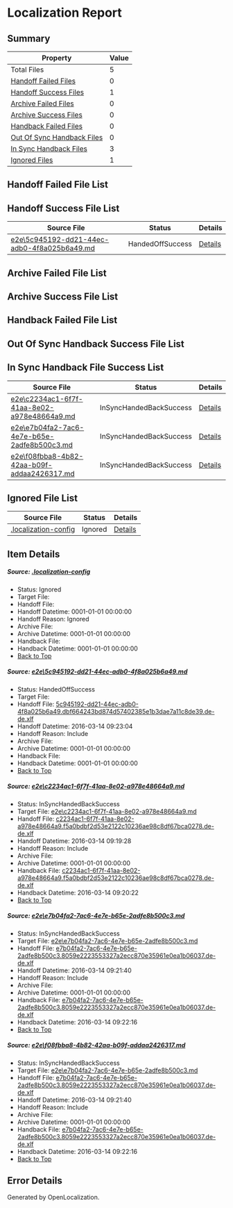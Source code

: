 # <a name='report-top'></a> Localization Report

## Summary
 Property | Value 
 -------- | ----- 
 Total Files | 5
[ Handoff Failed Files ](#handoff-failed-list)| 0
[ Handoff Success Files ](#handoff-success-list)| 1
[ Archive Failed Files ](#archive-failed-list)| 0
[ Archive Success Files ](#archive-success-list)| 0
[ Handback Failed Files ](#handback-failed-list)| 0
[ Out Of Sync Handback Files ](#outofsync-handback-success-list)| 0
[ In Sync Handback Files ](#insync-handback-success-list)| 3
[ Ignored Files ](#ignored-list)| 1

## <a name='handoff-failed-list'></a> Handoff Failed File List

## <a name='handoff-success-list'></a> Handoff Success File List
 Source File | Status | Details 
 ----------- | ------ | ------- 
 [e2e\5c945192-dd21-44ec-adb0-4f8a025b6a49.md](https://github.com/OpenLocalizationTest/oltest/blob/6eba1ff4372bb15bad3df85b4a7f76976c8498c7/e2e/5c945192-dd21-44ec-adb0-4f8a025b6a49.md) | HandedOffSuccess | [Details](#733996c1e6182007e3f8ba670fc52a9255013a051)

## <a name='archive-failed-list'></a> Archive Failed File List

## <a name='archive-success-list'></a> Archive Success File List

## <a name='handback-failed-list'></a> Handback Failed File List

## <a name='outofsync-handback-success-list'></a> Out Of Sync Handback Success File List

## <a name='insync-handback-success-list'></a> In Sync Handback File Success List
 Source File | Status | Details 
 ----------- | ------ | ------- 
 [e2e\c2234ac1-6f7f-41aa-8e02-a978e48664a9.md](https://github.com/OpenLocalizationTest/oltest/blob/77a4b230a3f71c678990874b91be0b8a3759a22c/e2e/c2234ac1-6f7f-41aa-8e02-a978e48664a9.md) | InSyncHandedBackSuccess | [Details](#9659e0e8fb353874a89bdcb724cf1393cc32e2302)
 [e2e\e7b04fa2-7ac6-4e7e-b65e-2adfe8b500c3.md](https://github.com/OpenLocalizationTest/oltest/blob/183e8bbddb81428e328a908a6899fea046c7c8cb/e2e/e7b04fa2-7ac6-4e7e-b65e-2adfe8b500c3.md) | InSyncHandedBackSuccess | [Details](#41d89c7d0caab568a6413b8d2194bae5ce3ac6e43)
 [e2e\f08fbba8-4b82-42aa-b09f-addaa2426317.md](https://github.com/OpenLocalizationTest/oltest/blob/6eba1ff4372bb15bad3df85b4a7f76976c8498c7/e2e/f08fbba8-4b82-42aa-b09f-addaa2426317.md) | InSyncHandedBackSuccess | [Details](#41d89c7d0caab568a6413b8d2194bae5ce3ac6e44)

## <a name='ignored-list'></a> Ignored File List
 Source File | Status | Details 
 ----------- | ------ | ------- 
 [.localization-config](https://github.com/OpenLocalizationTest/oltest/blob/6eba1ff4372bb15bad3df85b4a7f76976c8498c7/.localization-config) | Ignored | [Details](#66aca4b1c2f43b14ec41e0e427345df94af1d5e10)

## Item Details
##### <a name='66aca4b1c2f43b14ec41e0e427345df94af1d5e10'></a> Source: [.localization-config](https://github.com/OpenLocalizationTest/oltest/blob/6eba1ff4372bb15bad3df85b4a7f76976c8498c7/.localization-config)
* Status: Ignored
* Target File: 
* Handoff File: 
* Handoff Datetime: 0001-01-01 00:00:00
* Handoff Reason: Ignored
* Archive File: 
* Archive Datetime: 0001-01-01 00:00:00
* Handback File: 
* Handback Datetime: 0001-01-01 00:00:00
* [Back to Top](#report-top)

##### <a name='733996c1e6182007e3f8ba670fc52a9255013a051'></a> Source: [e2e\5c945192-dd21-44ec-adb0-4f8a025b6a49.md](https://github.com/OpenLocalizationTest/oltest/blob/6eba1ff4372bb15bad3df85b4a7f76976c8498c7/e2e/5c945192-dd21-44ec-adb0-4f8a025b6a49.md)
* Status: HandedOffSuccess
* Target File: 
* Handoff File: [5c945192-dd21-44ec-adb0-4f8a025b6a49.dbf664243bd874d57402385e1b3dae7a11c8de39.de-de.xlf](https://github.com/OpenLocalizationTestOrg/olhandoff/blob/ed69c6cf6ba0bfef96a894fca0c7ca338f46672d/ol-handoff/OpenLocalizationTestOrg/oltest.de-de/yuwzho/ht/5c945192-dd21-44ec-adb0-4f8a025b6a49.dbf664243bd874d57402385e1b3dae7a11c8de39.de-de.xlf)
* Handoff Datetime: 2016-03-14 09:23:04
* Handoff Reason: Include
* Archive File: 
* Archive Datetime: 0001-01-01 00:00:00
* Handback File: 
* Handback Datetime: 0001-01-01 00:00:00
* [Back to Top](#report-top)

##### <a name='9659e0e8fb353874a89bdcb724cf1393cc32e2302'></a> Source: [e2e\c2234ac1-6f7f-41aa-8e02-a978e48664a9.md](https://github.com/OpenLocalizationTest/oltest/blob/77a4b230a3f71c678990874b91be0b8a3759a22c/e2e/c2234ac1-6f7f-41aa-8e02-a978e48664a9.md)
* Status: InSyncHandedBackSuccess
* Target File: [e2e\c2234ac1-6f7f-41aa-8e02-a978e48664a9.md](https://github.com/OpenLocalizationTestOrg/oltest.de-de/blob/b51ea0113a0c0f2f1572b130f405f9673f856c5e/e2e/c2234ac1-6f7f-41aa-8e02-a978e48664a9.md)
* Handoff File: [c2234ac1-6f7f-41aa-8e02-a978e48664a9.f5a0bdbf2d53e2122c10236ae98c8df67bca0278.de-de.xlf](https://github.com/OpenLocalizationTestOrg/olhandoff/blob/47ecb2e278f1576fae6bacae54694e9cc8a1053b/ol-handoff/OpenLocalizationTestOrg/oltest.de-de/yuwzho/ht/c2234ac1-6f7f-41aa-8e02-a978e48664a9.f5a0bdbf2d53e2122c10236ae98c8df67bca0278.de-de.xlf)
* Handoff Datetime: 2016-03-14 09:19:28
* Handoff Reason: Include
* Archive File: 
* Archive Datetime: 0001-01-01 00:00:00
* Handback File: [c2234ac1-6f7f-41aa-8e02-a978e48664a9.f5a0bdbf2d53e2122c10236ae98c8df67bca0278.de-de.xlf](https://github.com/OpenLocalizationTestOrg/olhandback/blob/4885de5e3c79aa9a45e337c1f0eddc03e63f9aa0/ol-handback/OpenLocalizationTestOrg/oltest.de-de/yuwzho/ht/c2234ac1-6f7f-41aa-8e02-a978e48664a9.f5a0bdbf2d53e2122c10236ae98c8df67bca0278.de-de.xlf)
* Handback Datetime: 2016-03-14 09:20:22
* [Back to Top](#report-top)

##### <a name='41d89c7d0caab568a6413b8d2194bae5ce3ac6e43'></a> Source: [e2e\e7b04fa2-7ac6-4e7e-b65e-2adfe8b500c3.md](https://github.com/OpenLocalizationTest/oltest/blob/183e8bbddb81428e328a908a6899fea046c7c8cb/e2e/e7b04fa2-7ac6-4e7e-b65e-2adfe8b500c3.md)
* Status: InSyncHandedBackSuccess
* Target File: [e2e\e7b04fa2-7ac6-4e7e-b65e-2adfe8b500c3.md](https://github.com/OpenLocalizationTestOrg/oltest.de-de/blob/7c824b5a3c5280b49d55c3845eb01f065b66ea60/e2e/e7b04fa2-7ac6-4e7e-b65e-2adfe8b500c3.md)
* Handoff File: [e7b04fa2-7ac6-4e7e-b65e-2adfe8b500c3.8059e2223553327a2ecc870e35961e0ea1b06037.de-de.xlf](https://github.com/OpenLocalizationTestOrg/olhandoff/blob/a4b1d3cdfeeb8dbdebcbe3fe72b728c9270d75b0/ol-handoff/OpenLocalizationTestOrg/oltest.de-de/yuwzho/ht/e7b04fa2-7ac6-4e7e-b65e-2adfe8b500c3.8059e2223553327a2ecc870e35961e0ea1b06037.de-de.xlf)
* Handoff Datetime: 2016-03-14 09:21:40
* Handoff Reason: Include
* Archive File: 
* Archive Datetime: 0001-01-01 00:00:00
* Handback File: [e7b04fa2-7ac6-4e7e-b65e-2adfe8b500c3.8059e2223553327a2ecc870e35961e0ea1b06037.de-de.xlf](https://github.com/OpenLocalizationTestOrg/olhandback/blob/cc8dc6e3f027c86d4780c86a2c2169c804fbe0f9/ol-handback/OpenLocalizationTestOrg/oltest.de-de/yuwzho/ht/e7b04fa2-7ac6-4e7e-b65e-2adfe8b500c3.8059e2223553327a2ecc870e35961e0ea1b06037.de-de.xlf)
* Handback Datetime: 2016-03-14 09:22:16
* [Back to Top](#report-top)

##### <a name='41d89c7d0caab568a6413b8d2194bae5ce3ac6e44'></a> Source: [e2e\f08fbba8-4b82-42aa-b09f-addaa2426317.md](https://github.com/OpenLocalizationTest/oltest/blob/6eba1ff4372bb15bad3df85b4a7f76976c8498c7/e2e/f08fbba8-4b82-42aa-b09f-addaa2426317.md)
* Status: InSyncHandedBackSuccess
* Target File: [e2e\e7b04fa2-7ac6-4e7e-b65e-2adfe8b500c3.md](https://github.com/OpenLocalizationTestOrg/oltest.de-de/blob/7c824b5a3c5280b49d55c3845eb01f065b66ea60/e2e/e7b04fa2-7ac6-4e7e-b65e-2adfe8b500c3.md)
* Handoff File: [e7b04fa2-7ac6-4e7e-b65e-2adfe8b500c3.8059e2223553327a2ecc870e35961e0ea1b06037.de-de.xlf](https://github.com/OpenLocalizationTestOrg/olhandoff/blob/a4b1d3cdfeeb8dbdebcbe3fe72b728c9270d75b0/ol-handoff/OpenLocalizationTestOrg/oltest.de-de/yuwzho/ht/e7b04fa2-7ac6-4e7e-b65e-2adfe8b500c3.8059e2223553327a2ecc870e35961e0ea1b06037.de-de.xlf)
* Handoff Datetime: 2016-03-14 09:21:40
* Handoff Reason: Include
* Archive File: 
* Archive Datetime: 0001-01-01 00:00:00
* Handback File: [e7b04fa2-7ac6-4e7e-b65e-2adfe8b500c3.8059e2223553327a2ecc870e35961e0ea1b06037.de-de.xlf](https://github.com/OpenLocalizationTestOrg/olhandback/blob/cc8dc6e3f027c86d4780c86a2c2169c804fbe0f9/ol-handback/OpenLocalizationTestOrg/oltest.de-de/yuwzho/ht/e7b04fa2-7ac6-4e7e-b65e-2adfe8b500c3.8059e2223553327a2ecc870e35961e0ea1b06037.de-de.xlf)
* Handback Datetime: 2016-03-14 09:22:16
* [Back to Top](#report-top)


## Error Details

Generated by OpenLocalization.
